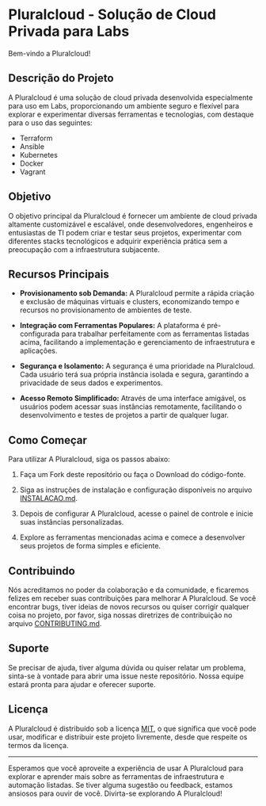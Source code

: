 # Pluralcloud - Solução de Cloud Privada para Labs


Bem-vindo a Pluralcloud!

## Descrição do Projeto

A Pluralcloud é uma solução de cloud privada desenvolvida especialmente para uso em Labs, proporcionando um ambiente seguro e flexível para explorar e experimentar diversas ferramentas e tecnologias, com destaque para o uso das seguintes:

- Terraform
- Ansible
- Kubernetes
- Docker
- Vagrant

## Objetivo

O objetivo principal da Pluralcloud é fornecer um ambiente de cloud privada altamente customizável e escalável, onde desenvolvedores, engenheiros e entusiastas de TI podem criar e testar seus projetos, experimentar com diferentes stacks tecnológicos e adquirir experiência prática sem a preocupação com a infraestrutura subjacente.

## Recursos Principais

- **Provisionamento sob Demanda:** A Pluralcloud permite a rápida criação e exclusão de máquinas virtuais e clusters, economizando tempo e recursos no provisionamento de ambientes de teste.

- **Integração com Ferramentas Populares:** A plataforma é pré-configurada para trabalhar perfeitamente com as ferramentas listadas acima, facilitando a implementação e gerenciamento de infraestrutura e aplicações.

- **Segurança e Isolamento:** A segurança é uma prioridade na Pluralcloud. Cada usuário terá sua própria instância isolada e segura, garantindo a privacidade de seus dados e experimentos.

- **Acesso Remoto Simplificado:** Através de uma interface amigável, os usuários podem acessar suas instâncias remotamente, facilitando o desenvolvimento e testes de projetos a partir de qualquer lugar.

## Como Começar

Para utilizar A Pluralcloud, siga os passos abaixo:

1. Faça um Fork deste repositório ou faça o Download do código-fonte.

2. Siga as instruções de instalação e configuração disponíveis no arquivo [INSTALACAO.md](link_para_arquivo_instalacao.md).

3. Depois de configurar A Pluralcloud, acesse o painel de controle e inicie suas instâncias personalizadas.

4. Explore as ferramentas mencionadas acima e comece a desenvolver seus projetos de forma simples e eficiente.

## Contribuindo

Nós acreditamos no poder da colaboração e da comunidade, e ficaremos felizes em receber suas contribuições para melhorar A Pluralcloud. Se você encontrar bugs, tiver ideias de novos recursos ou quiser corrigir qualquer coisa no projeto, por favor, siga nossas diretrizes de contribuição no arquivo [CONTRIBUTING.md](link_para_arquivo_contributing.md).

## Suporte

Se precisar de ajuda, tiver alguma dúvida ou quiser relatar um problema, sinta-se à vontade para abrir uma issue neste repositório. Nossa equipe estará pronta para ajudar e oferecer suporte.

## Licença

A Pluralcloud é distribuído sob a licença [MIT](link_para_arquivo_licenca), o que significa que você pode usar, modificar e distribuir este projeto livremente, desde que respeite os termos da licença.

---

Esperamos que você aproveite a experiência de usar A Pluralcloud para explorar e aprender mais sobre as ferramentas de infraestrutura e automação listadas. Se tiver alguma sugestão ou feedback, estamos ansiosos para ouvir de você. Divirta-se explorando A Pluralcloud!

